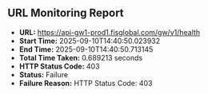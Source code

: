 ## URL Monitoring Report

- **URL:** https://api-gw1-prod1.fisglobal.com/gw/v1/health
- **Start Time:** 2025-09-10T14:40:50.023932
- **End Time:** 2025-09-10T14:40:50.713145
- **Total Time Taken:** 0.689213 seconds
- **HTTP Status Code:** 403
- **Status:** Failure
- **Failure Reason:** HTTP Status Code: 403
